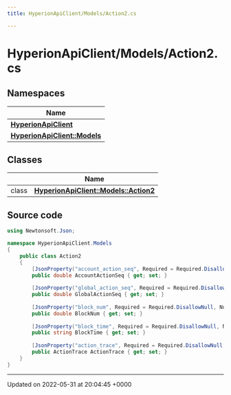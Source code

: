 ```yaml
---
title: HyperionApiClient/Models/Action2.cs

---
```


# HyperionApiClient/Models/Action2.cs



## Namespaces

| Name           |
| -------------- |
| **[HyperionApiClient](/Namespaces/namespace_hyperion_api_client.md)**  |
| **[HyperionApiClient::Models](/Namespaces/namespace_hyperion_api_client_1_1_models.md)**  |

## Classes

|                | Name           |
| -------------- | -------------- |
| class | **[HyperionApiClient::Models::Action2](/Classes/class_hyperion_api_client_1_1_models_1_1_action2.md)**  |




## Source code

```csharp
using Newtonsoft.Json;

namespace HyperionApiClient.Models
{
    public class Action2 
    {
        [JsonProperty("account_action_seq", Required = Required.DisallowNull, NullValueHandling = NullValueHandling.Ignore)]
        public double AccountActionSeq { get; set; }
    
        [JsonProperty("global_action_seq", Required = Required.DisallowNull, NullValueHandling = NullValueHandling.Ignore)]
        public double GlobalActionSeq { get; set; }
    
        [JsonProperty("block_num", Required = Required.DisallowNull, NullValueHandling = NullValueHandling.Ignore)]
        public double BlockNum { get; set; }
    
        [JsonProperty("block_time", Required = Required.DisallowNull, NullValueHandling = NullValueHandling.Ignore)]
        public string BlockTime { get; set; }
    
        [JsonProperty("action_trace", Required = Required.DisallowNull, NullValueHandling = NullValueHandling.Ignore)]
        public ActionTrace ActionTrace { get; set; }
    }
}
```


-------------------------------

Updated on 2022-05-31 at 20:04:45 +0000
